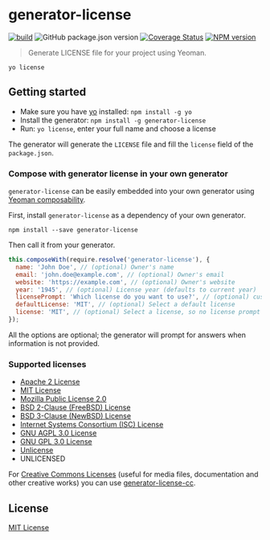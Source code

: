 # generator-license

[![build](https://github.com/jozefizso/generator-license/actions/workflows/build.yml/badge.svg)](https://github.com/jozefizso/generator-license/actions/workflows/build.yml)
![GitHub package.json version](https://img.shields.io/github/package-json/v/jozefizso/generator-license)
[![Coverage Status](https://coveralls.io/repos/github/jozefizso/generator-license/badge.svg)](https://coveralls.io/github/jozefizso/generator-license)
[![NPM version](https://img.shields.io/npm/v/generator-license.svg)](https://www.npmjs.org/package/generator-license)

> Generate LICENSE file for your project using Yeoman.

```
yo license
```


## Getting started
- Make sure you have [yo](https://github.com/yeoman/yo) installed:
    `npm install -g yo`
- Install the generator: `npm install -g generator-license`
- Run: `yo license`, enter your full name and choose a license

The generator will generate the `LICENSE` file and fill the `license` field of the `package.json`.

### Compose with generator license in your own generator

`generator-license` can be easily embedded into your own generator using [Yeoman composability](http://yeoman.io/authoring/composability.html).

First, install `generator-license` as a dependency of your own generator.

```
npm install --save generator-license
```

Then call it from your generator.

```js
this.composeWith(require.resolve('generator-license'), {
  name: 'John Doe', // (optional) Owner's name
  email: 'john.doe@example.com', // (optional) Owner's email
  website: 'https://example.com', // (optional) Owner's website
  year: '1945', // (optional) License year (defaults to current year)
  licensePrompt: 'Which license do you want to use?', // (optional) customize license prompt text
  defaultLicense: 'MIT', // (optional) Select a default license
  license: 'MIT', // (optional) Select a license, so no license prompt will happen, in case you want to handle it outside of this generator
});
```

All the options are optional; the generator will prompt for answers when information is not provided.

### Supported licenses

- [Apache 2 License][10]
- [MIT License][20]
- [Mozilla Public License 2.0][30]
- [BSD 2-Clause (FreeBSD) License][40]
- [BSD 3-Clause (NewBSD) License][50]
- [Internet Systems Consortium (ISC) License][60]
- [GNU AGPL 3.0 License][70]
- [GNU GPL 3.0 License][80]
- [Unlicense][90]
- UNLICENSED

For [Creative Commons Licenses][200] (useful for media files, documentation and
other creative works) you can use [generator-license-cc][201].

## License
[MIT License](http://en.wikipedia.org/wiki/MIT_License)

[10]: http://choosealicense.com/licenses/apache/
[20]: http://choosealicense.com/licenses/mit/
[30]: http://choosealicense.com/licenses/mpl-2.0/
[40]: http://choosealicense.com/licenses/bsd/
[50]: http://choosealicense.com/licenses/bsd-3-clause/
[60]: http://en.wikipedia.org/wiki/ISC_license
[70]: http://choosealicense.com/licenses/agpl-3.0/
[80]: http://choosealicense.com/licenses/gpl-3.0/
[90]: http://unlicense.org/
[100]: http://choosealicense.com/licenses/no-license/
[200]: https://creativecommons.org/licenses/
[201]: https://github.com/ek9/generator-license-cc
